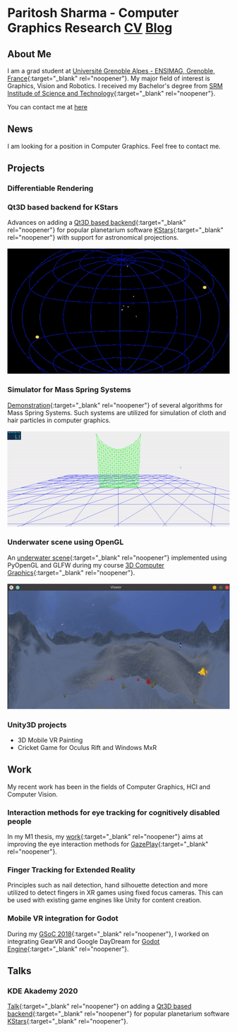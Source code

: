 # Paritosh Sharma - Computer Graphics Research  [CV](./CV.pdf)  [Blog](http://blog.paritosh-sharma.com/)


## About Me

I am a grad student at [Université Grenoble Alpes - ENSIMAG, Grenoble, France](https://mosig.imag.fr){:target="_blank" rel="noopener"}. My major field of interest is Graphics, Vision and Robotics. I received my Bachelor's degree from [SRM Institude of Science and Technology](https://www.srmist.edu.in/){:target="_blank" rel="noopener"}.

You can contact me at [here](mailto:contact@paritosh-sharma.com,paritosh.sharma@etu.univ-grenoble-alpes.fr)


## News

I am looking for a position in Computer Graphics. Feel free to contact me.


## Projects

### Differentiable Rendering
<!--[A simple comparison and summary](http://blog.paritosh-sharma.com/2020-10-09/differentiable-rendering){:target="_blank" rel="noopener"} of different types of existing Differentiable Renderers(for example rasterizer, ray marching, point-based techniques and single shaded surfaces). Such systems are utilized in inverse graphics to approximate scene geometry, illumination, materials, and motions from image observations.-->

### Qt3D based backend for KStars
Advances on adding a [Qt3D based backend](http://paritosh-sharma.com/gsoc-2020/){:target="_blank" rel="noopener"} for popular planetarium software [KStars](https://edu.kde.org/kstars/){:target="_blank" rel="noopener"} with support for astronomical projections.
\
\
![Qt3D KStars Demo](images/qt3d-kstars.gif)

### Simulator for Mass Spring Systems
[Demonstration](https://paritosh-sharma.com/mass-spring-simulator/){:target="_blank" rel="noopener"} of several algorithms for Mass Spring Systems. Such systems are utilized for simulation of cloth and hair particles in computer graphics.
\
\
![Mass Spring Demo](images/mass-spring.gif)

### Underwater scene using OpenGL
An [underwater scene](https://github.com/Paritosh97/underwater-opengl){:target="_blank" rel="noopener"} implemented using PyOpenGL and GLFW during my course [3D Computer Graphics](https://chamilo.grenoble-inp.fr/courses/ENSIMAG4MMG3D6/){:target="_blank" rel="noopener"}.
\
\
![Underwater Scene Demo](images/underwater.gif)

### Unity3D projects
- 3D Mobile VR Painting
- Cricket Game for Oculus Rift and Windows MxR


## Work

My recent work has been in the fields of Computer Graphics, HCI and Computer Vision.

### Interaction methods for eye tracking for cognitively disabled people
In my M1 thesis, my [work](http://paritosh-sharma.com/gazeplay-interaction/){:target="_blank" rel="noopener"} aims at improving the eye interaction methods for [GazePlay](https://gazeplay.github.io/GazePlay/){:target="_blank" rel="noopener"}.

### Finger Tracking for Extended Reality
Principles such as nail detection, hand silhouette detection and more utilized to detect fingers in XR games using fixed focus cameras. This can be used with existing game engines like Unity for content creation.

### Mobile VR integration for Godot
During my [GSoC 2018](http://paritosh-sharma.com/gsoc-2018/){:target="_blank" rel="noopener"}, I worked on integrating GearVR and Google DayDream for [Godot Engine](https://godotengine.org/){:target="_blank" rel="noopener"}.


## Talks

### KDE Akademy 2020
[Talk](https://www.youtube.com/watch?v=-KXb1Vte940){:target="_blank" rel="noopener"} on adding a [Qt3D based backend](http://paritosh-sharma.com/gsoc-2020/){:target="_blank" rel="noopener"} for popular planetarium software [KStars](https://edu.kde.org/kstars/){:target="_blank" rel="noopener"}.